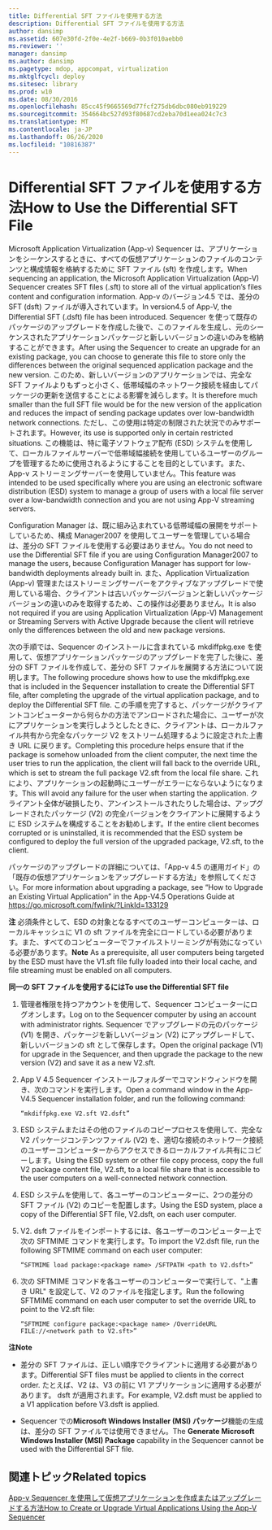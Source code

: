 ```yaml
---
title: Differential SFT ファイルを使用する方法
description: Differential SFT ファイルを使用する方法
author: dansimp
ms.assetid: 607e30fd-2f0e-4e2f-b669-0b3f010aebb0
ms.reviewer: ''
manager: dansimp
ms.author: dansimp
ms.pagetype: mdop, appcompat, virtualization
ms.mktglfcycl: deploy
ms.sitesec: library
ms.prod: w10
ms.date: 08/30/2016
ms.openlocfilehash: 85cc45f9665569d77fcf275db6dbc080eb919229
ms.sourcegitcommit: 354664bc527d93f80687cd2eba70d1eea024c7c3
ms.translationtype: MT
ms.contentlocale: ja-JP
ms.lasthandoff: 06/26/2020
ms.locfileid: "10816387"
---
```

# <span data-ttu-id="ff8b5-103">Differential SFT ファイルを使用する方法</span><span class="sxs-lookup"><span data-stu-id="ff8b5-103">How to Use the Differential SFT File</span></span>


<span data-ttu-id="ff8b5-104">Microsoft Application Virtualization (App-v) Sequencer は、アプリケーションをシーケンスするときに、すべての仮想アプリケーションのファイルのコンテンツと構成情報を格納するために SFT ファイル (sft) を作成します。</span><span class="sxs-lookup"><span data-stu-id="ff8b5-104">When sequencing an application, the Microsoft Application Virtualization (App-V) Sequencer creates SFT files (.sft) to store all of the virtual application’s files content and configuration information.</span></span> <span data-ttu-id="ff8b5-105">App-v のバージョン4.5 では、差分の SFT (dsft) ファイルが導入されています。</span><span class="sxs-lookup"><span data-stu-id="ff8b5-105">In version4.5 of App-V, the Differential SFT (.dsft) file has been introduced.</span></span> <span data-ttu-id="ff8b5-106">Sequencer を使って既存のパッケージのアップグレードを作成した後で、このファイルを生成し、元のシーケンスされたアプリケーションパッケージと新しいバージョンの違いのみを格納することができます。</span><span class="sxs-lookup"><span data-stu-id="ff8b5-106">After using the Sequencer to create an upgrade for an existing package, you can choose to generate this file to store only the differences between the original sequenced application package and the new version.</span></span> <span data-ttu-id="ff8b5-107">このため、新しいバージョンのアプリケーションでは、完全な SFT ファイルよりもずっと小さく、低帯域幅のネットワーク接続を経由してパッケージの更新を送信することによる影響を減らします。</span><span class="sxs-lookup"><span data-stu-id="ff8b5-107">It is therefore much smaller than the full SFT file would be for the new version of the application and reduces the impact of sending package updates over low-bandwidth network connections.</span></span> <span data-ttu-id="ff8b5-108">ただし、この使用は特定の制限された状況でのみサポートされます。</span><span class="sxs-lookup"><span data-stu-id="ff8b5-108">However, its use is supported only in certain restricted situations.</span></span> <span data-ttu-id="ff8b5-109">この機能は、特に電子ソフトウェア配布 (ESD) システムを使用して、ローカルファイルサーバーで低帯域幅接続を使用しているユーザーのグループを管理するために使用されるようにすることを目的としています。また、App-v ストリーミングサーバーを使用していません。</span><span class="sxs-lookup"><span data-stu-id="ff8b5-109">This feature was intended to be used specifically where you are using an electronic software distribution (ESD) system to manage a group of users with a local file server over a low-bandwidth connection and you are not using App-V streaming servers.</span></span>

<span data-ttu-id="ff8b5-110">Configuration Manager は、既に組み込まれている低帯域幅の展開をサポートしているため、構成 Manager2007 を使用してユーザーを管理している場合は、差分の SFT ファイルを使用する必要はありません。</span><span class="sxs-lookup"><span data-stu-id="ff8b5-110">You do not need to use the Differential SFT file if you are using Configuration Manager2007 to manage the users, because Configuration Manager has support for low-bandwidth deployments already built in.</span></span> <span data-ttu-id="ff8b5-111">また、Application Virtualization (App-v) 管理またはストリーミングサーバーをアクティブなアップグレードで使用している場合、クライアントは古いパッケージバージョンと新しいパッケージバージョンの違いのみを取得するため、この操作は必要ありません。</span><span class="sxs-lookup"><span data-stu-id="ff8b5-111">It is also not required if you are using Application Virtualization (App-V) Management or Streaming Servers with Active Upgrade because the client will retrieve only the differences between the old and new package versions.</span></span>

<span data-ttu-id="ff8b5-112">次の手順では、Sequencer のインストールに含まれている mkdiffpkg.exe を使用して、仮想アプリケーションパッケージのアップグレードを完了した後に、差分の SFT ファイルを作成して、差分の SFT ファイルを展開する方法について説明します。</span><span class="sxs-lookup"><span data-stu-id="ff8b5-112">The following procedure shows how to use the mkdiffpkg.exe that is included in the Sequencer installation to create the Differential SFT file, after completing the upgrade of the virtual application package, and to deploy the Differential SFT file.</span></span> <span data-ttu-id="ff8b5-113">この手順を完了すると、パッケージがクライアントコンピューターから何らかの方法でアンロードされた場合に、ユーザーが次にアプリケーションを実行しようとしたときに、クライアントは、ローカルファイル共有から完全なパッケージ V2 をストリーム処理するように設定された上書き URL に戻ります。</span><span class="sxs-lookup"><span data-stu-id="ff8b5-113">Completing this procedure helps ensure that if the package is somehow unloaded from the client computer, the next time the user tries to run the application, the client will fall back to the override URL, which is set to stream the full package V2.sft from the local file share.</span></span> <span data-ttu-id="ff8b5-114">これにより、アプリケーションの起動時にユーザーがエラーにならないようになります。</span><span class="sxs-lookup"><span data-stu-id="ff8b5-114">This will avoid any failure for the user when starting the application.</span></span> <span data-ttu-id="ff8b5-115">クライアント全体が破損したり、アンインストールされたりした場合は、アップグレードされたパッケージ (V2) の完全バージョンをクライアントに展開するように ESD システムを構成することをお勧めします。</span><span class="sxs-lookup"><span data-stu-id="ff8b5-115">If the entire client becomes corrupted or is uninstalled, it is recommended that the ESD system be configured to deploy the full version of the upgraded package, V2.sft, to the client.</span></span>

<span data-ttu-id="ff8b5-116">パッケージのアップグレードの詳細については、「App-v 4.5 の運用ガイド」の「既存の仮想アプリケーションをアップグレードする方法」を参照してください。</span><span class="sxs-lookup"><span data-stu-id="ff8b5-116">For more information about upgrading a package, see “How to Upgrade an Existing Virtual Application” in the App-V4.5 Operations Guide at</span></span> <https://go.microsoft.com/fwlink/?LinkId=133129>

<span data-ttu-id="ff8b5-117">**注** 必須条件として、ESD の対象となるすべてのユーザーコンピューターは、ローカルキャッシュに V1 の sft ファイルを完全にロードしている必要があります。また、すべてのコンピューターでファイルストリーミングが有効になっている必要があります。</span><span class="sxs-lookup"><span data-stu-id="ff8b5-117">**Note** As a prerequisite, all user computers being targeted by the ESD must have the V1.sft file fully loaded into their local cache, and file streaming must be enabled on all computers.</span></span>

 

**<span data-ttu-id="ff8b5-118">同一の SFT ファイルを使用するには</span><span class="sxs-lookup"><span data-stu-id="ff8b5-118">To use the Differential SFT file</span></span>**

1.  <span data-ttu-id="ff8b5-119">管理者権限を持つアカウントを使用して、Sequencer コンピューターにログオンします。</span><span class="sxs-lookup"><span data-stu-id="ff8b5-119">Log on to the Sequencer computer by using an account with administrator rights.</span></span> <span data-ttu-id="ff8b5-120">Sequencer でアップグレードの元のパッケージ (V1) を開き、パッケージを新しいバージョン (V2) にアップグレードして、新しいバージョンの sft として保存します。</span><span class="sxs-lookup"><span data-stu-id="ff8b5-120">Open the original package (V1) for upgrade in the Sequencer, and then upgrade the package to the new version (V2) and save it as a new V2.sft.</span></span>

2.  <span data-ttu-id="ff8b5-121">App V 4.5 Sequencer インストールフォルダーでコマンドウィンドウを開き、次のコマンドを実行します。</span><span class="sxs-lookup"><span data-stu-id="ff8b5-121">Open a command window in the App-V4.5 Sequencer installation folder, and run the following command:</span></span>

    `“mkdiffpkg.exe V2.sft V2.dsft”`

3.  <span data-ttu-id="ff8b5-122">ESD システムまたはその他のファイルのコピープロセスを使用して、完全な V2 パッケージコンテンツファイル (V2) を、適切な接続のネットワーク接続のユーザーコンピューターからアクセスできるローカルファイル共有にコピーします。</span><span class="sxs-lookup"><span data-stu-id="ff8b5-122">Using the ESD system or other file copy process, copy the full V2 package content file, V2.sft, to a local file share that is accessible to the user computers on a well-connected network connection.</span></span>

4.  <span data-ttu-id="ff8b5-123">ESD システムを使用して、各ユーザーのコンピューターに、2つの差分の SFT ファイル (V2) のコピーを配置します。</span><span class="sxs-lookup"><span data-stu-id="ff8b5-123">Using the ESD system, place a copy of the Differential SFT file, V2.dsft, on each user computer.</span></span>

5.  <span data-ttu-id="ff8b5-124">V2. dsft ファイルをインポートするには、各ユーザーのコンピューター上で次の SFTMIME コマンドを実行します。</span><span class="sxs-lookup"><span data-stu-id="ff8b5-124">To import the V2.dsft file, run the following SFTMIME command on each user computer:</span></span>

    `“SFTMIME load package:<package name> /SFTPATH <path to V2.dsft>”`

6.  <span data-ttu-id="ff8b5-125">次の SFTMIME コマンドを各ユーザーのコンピューターで実行して、"上書き URL" を設定して、V2 のファイルを指定します。</span><span class="sxs-lookup"><span data-stu-id="ff8b5-125">Run the following SFTMIME command on each user computer to set the override URL to point to the V2.sft file:</span></span>

    `“SFTMIME configure package:<package name> /OverrideURL FILE://<network path to V2.sft>”`

**<span data-ttu-id="ff8b5-126">注</span><span class="sxs-lookup"><span data-stu-id="ff8b5-126">Note</span></span>**  
-   <span data-ttu-id="ff8b5-127">差分の SFT ファイルは、正しい順序でクライアントに適用する必要があります。</span><span class="sxs-lookup"><span data-stu-id="ff8b5-127">Differential SFT files must be applied to clients in the correct order.</span></span> <span data-ttu-id="ff8b5-128">たとえば、V2 は、V3 の前に V1 アプリケーションに適用する必要があります。 dsft が適用されます。</span><span class="sxs-lookup"><span data-stu-id="ff8b5-128">For example, V2.dsft must be applied to a V1 application before V3.dsft is applied.</span></span>

-   <span data-ttu-id="ff8b5-129">Sequencer での**Microsoft Windows Installer (MSI) パッケージ**機能の生成は、差分の SFT ファイルでは使用できません。</span><span class="sxs-lookup"><span data-stu-id="ff8b5-129">The **Generate Microsoft Windows Installer (MSI) Package** capability in the Sequencer cannot be used with the Differential SFT file.</span></span>

 

## <span data-ttu-id="ff8b5-130">関連トピック</span><span class="sxs-lookup"><span data-stu-id="ff8b5-130">Related topics</span></span>


[<span data-ttu-id="ff8b5-131">App-v Sequencer を使用して仮想アプリケーションを作成またはアップグレードする方法</span><span class="sxs-lookup"><span data-stu-id="ff8b5-131">How to Create or Upgrade Virtual Applications Using the App-V Sequencer</span></span>](how-to-create-or-upgrade-virtual-applications-using--the-app-v-sequencer.md)

 

 





